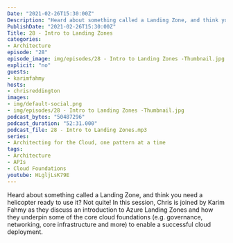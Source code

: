 ```yaml
---
Date: "2021-02-26T15:30:00Z"
Description: "Heard about something called a Landing Zone, and think you need a helicopter ready to use it? Not quite! In this session, Chris is joined by Karim Fahmy as they discuss an introduction to Azure Landing Zones and how they underpin some of the core cloud foundations (e.g. governance, networking, core infrastructure and more) to enable a successful cloud deployment"
PublishDate: "2021-02-26T15:30:00Z"
Title: 28 - Intro to Landing Zones
categories:
- Architecture
episode: "28"
episode_image: img/episodes/28 - Intro to Landing Zones -Thumbnail.jpg
explicit: "no"
guests:
- karimfahmy
hosts:
- chrisreddington
images:
- img/default-social.png
- img/episodes/28 - Intro to Landing Zones -Thumbnail.jpg
podcast_bytes: "50487296"
podcast_duration: "52:31.000"
podcast_file: 28 - Intro to Landing Zones.mp3
series:
- Architecting for the Cloud, one pattern at a time
tags:
- Architecture
- APIs
- Cloud Foundations
youtube: HLgljLsK79E
---
```

Heard about something called a Landing Zone, and think you need a helicopter ready to use it? Not quite! In this session, Chris is joined by Karim Fahmy as they discuss an introduction to Azure Landing Zones and how they underpin some of the core cloud foundations (e.g. governance, networking, core infrastructure and more) to enable a successful cloud deployment.